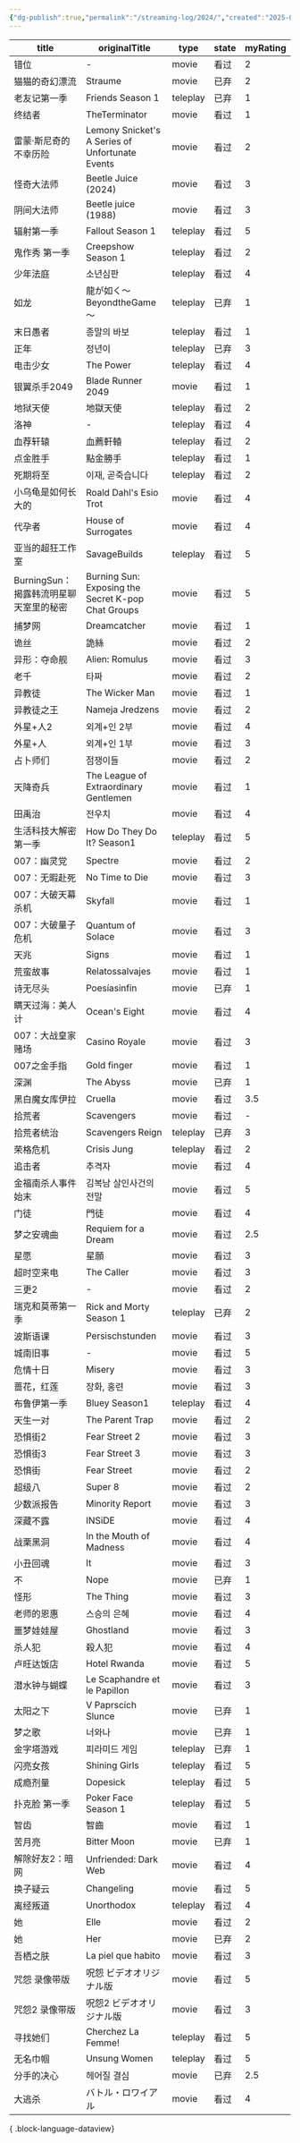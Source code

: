 ```yaml
---
{"dg-publish":true,"permalink":"/streaming-log/2024/","created":"2025-06-16T22:11:24.797+08:00"}
---
```


| title                    | originalTitle                                      | type     | state | myRating |
| ------------------------ | -------------------------------------------------- | -------- | ----- | -------- |
| 错位                       | \-                                                 | movie    | 看过    | 2        |
| 猫猫的奇幻漂流                  | Straume                                            | movie    | 已弃    | 2        |
| 老友记第一季                   | Friends Season 1                                   | teleplay | 已弃    | 1        |
| 终结者                      | TheTerminator                                      | movie    | 看过    | 1        |
| 雷蒙·斯尼奇的不幸历险              | Lemony Snicket's A Series of Unfortunate Events    | movie    | 看过    | 2        |
| 怪奇大法师                    | Beetle Juice (2024)                                | movie    | 看过    | 3        |
| 阴间大法师                    | Beetle juice (1988)                                | movie    | 看过    | 3        |
| 辐射第一季                    | Fallout Season 1                                   | teleplay | 看过    | 5        |
| 鬼作秀 第一季                  | Creepshow Season 1                                 | teleplay | 看过    | 2        |
| 少年法庭                     | 소년심판                                               | teleplay | 看过    | 4        |
| 如龙                       | 龍が如く～BeyondtheGame～                                | teleplay | 已弃    | 1        |
| 末日愚者                     | 종말의 바보                                             | teleplay | 看过    | 1        |
| 正年                       | 정년이                                                | teleplay | 已弃    | 3        |
| 电击少女                     | The Power                                          | teleplay | 看过    | 4        |
| 银翼杀手2049                 | Blade Runner 2049                                  | movie    | 看过    | 1        |
| 地狱天使                     | 地獄天使                                               | teleplay | 看过    | 2        |
| 洛神                       | \-                                                 | teleplay | 看过    | 4        |
| 血荐轩辕                     | 血薦軒轅                                               | teleplay | 看过    | 2        |
| 点金胜手                     | 點金勝手                                               | teleplay | 看过    | 1        |
| 死期将至                     | 이재, 곧죽습니다                                          | teleplay | 看过    | 2        |
| 小乌龟是如何长大的                | Roald Dahl's Esio Trot                             | movie    | 看过    | 4        |
| 代孕者                      | House of Surrogates                                | movie    | 看过    | 4        |
| 亚当的超狂工作室                 | SavageBuilds                                       | teleplay | 看过    | 5        |
| BurningSun：揭露韩流明星聊天室里的秘密 | Burning Sun: Exposing the Secret K-pop Chat Groups | movie    | 看过    | 5        |
| 捕梦网                      | Dreamcatcher                                       | movie    | 看过    | 1        |
| 诡丝                       | 詭絲                                                 | movie    | 看过    | 2        |
| 异形：夺命舰                   | Alien: Romulus                                     | movie    | 看过    | 3        |
| 老千                       | 타짜                                                 | movie    | 看过    | 2        |
| 异教徒                      | The Wicker Man                                     | movie    | 看过    | 1        |
| 异教徒之王                    | Nameja Jredzens                                    | movie    | 看过    | 2        |
| 外星+人2                    | 외계+인 2부                                            | movie    | 看过    | 4        |
| 外星+人                     | 외계+인 1부                                            | movie    | 看过    | 3        |
| 占卜师们                     | 점쟁이들                                               | movie    | 看过    | 2        |
| 天降奇兵                     | The League of Extraordinary Gentlemen              | movie    | 看过    | 1        |
| 田禹治                      | 전우치                                                | movie    | 看过    | 4        |
| 生活科技大解密 第一季              | How Do They Do It? Season1                         | teleplay | 看过    | 5        |
| 007：幽灵党                  | Spectre                                            | movie    | 看过    | 2        |
| 007：无暇赴死                 | No Time to Die                                     | movie    | 看过    | 3        |
| 007：大破天幕杀机               | Skyfall                                            | movie    | 看过    | 1        |
| 007：大破量子危机               | Quantum of Solace                                  | movie    | 看过    | 3        |
| 天兆                       | Signs                                              | movie    | 看过    | 1        |
| 荒蛮故事                     | Relatossalvajes                                    | movie    | 看过    | 1        |
| 诗无尽头                     | Poesíasinfin                                       | movie    | 已弃    | 1        |
| 瞒天过海：美人计                 | Ocean's Eight                                      | movie    | 看过    | 4        |
| 007：大战皇家赌场               | Casino Royale                                      | movie    | 看过    | 3        |
| 007之金手指                  | Gold finger                                        | movie    | 看过    | 1        |
| 深渊                       | The Abyss                                          | movie    | 已弃    | 1        |
| 黑白魔女库伊拉                  | Cruella                                            | movie    | 看过    | 3.5      |
| 拾荒者                      | Scavengers                                         | movie    | 看过    | \-       |
| 拾荒者统治                    | Scavengers Reign                                   | teleplay | 已弃    | 3        |
| 荣格危机                     | Crisis Jung                                        | teleplay | 看过    | 2        |
| 追击者                      | 추격자                                                | movie    | 看过    | 4        |
| 金福南杀人事件始末                | 김복남 살인사건의 전말                                       | movie    | 看过    | 5        |
| 门徒                       | 門徒                                                 | movie    | 看过    | 4        |
| 梦之安魂曲                    | Requiem for a Dream                                | movie    | 看过    | 2.5      |
| 星愿                       | 星願                                                 | movie    | 看过    | 3        |
| 超时空来电                    | The Caller                                         | movie    | 看过    | 3        |
| 三更2                      | \-                                                 | movie    | 看过    | 2        |
| 瑞克和莫蒂第一季                 | Rick and Morty Season 1                            | teleplay | 已弃    | 2        |
| 波斯语课                     | Persischstunden                                    | movie    | 看过    | 3        |
| 城南旧事                     | \-                                                 | movie    | 看过    | 5        |
| 危情十日                     | Misery                                             | movie    | 看过    | 3        |
| 蔷花，红莲                    | 장화, 홍련                                             | movie    | 看过    | 3        |
| 布鲁伊第一季                   | Bluey Season1                                      | teleplay | 看过    | 4        |
| 天生一对                     | The Parent Trap                                    | movie    | 看过    | 2        |
| 恐惧街2                     | Fear Street 2                                      | movie    | 看过    | 3        |
| 恐惧街3                     | Fear Street 3                                      | movie    | 看过    | 3        |
| 恐惧街                      | Fear Street                                        | movie    | 看过    | 2        |
| 超级八                      | Super 8                                            | movie    | 看过    | 2        |
| 少数派报告                    | Minority Report                                    | movie    | 看过    | 3        |
| 深藏不露                     | INSiDE                                             | movie    | 看过    | 4        |
| 战栗黑洞                     | In the Mouth of Madness                            | movie    | 看过    | 4        |
| 小丑回魂                     | It                                                 | movie    | 看过    | 3        |
| 不                        | Nope                                               | movie    | 已弃    | 1        |
| 怪形                       | The Thing                                          | movie    | 看过    | 3        |
| 老师的恩惠                    | 스승의 은혜                                             | movie    | 看过    | 4        |
| 噩梦娃娃屋                    | Ghostland                                          | movie    | 看过    | 3        |
| 杀人犯                      | 殺人犯                                                | movie    | 看过    | 4        |
| 卢旺达饭店                    | Hotel Rwanda                                       | movie    | 看过    | 5        |
| 潜水钟与蝴蝶                   | Le Scaphandre et le Papillon                       | movie    | 看过    | 3        |
| 太阳之下                     | V Paprscích Slunce                                 | movie    | 已弃    | 1        |
| 梦之歌                      | 너와나                                                | movie    | 已弃    | 1        |
| 金字塔游戏                    | 피라미드 게임                                            | teleplay | 已弃    | 1        |
| 闪亮女孩                     | Shining Girls                                      | teleplay | 看过    | 5        |
| 成瘾剂量                     | Dopesick                                           | teleplay | 看过    | 5        |
| 扑克脸 第一季                  | Poker Face Season 1                                | teleplay | 看过    | 5        |
| 智齿                       | 智齒                                                 | movie    | 看过    | 1        |
| 苦月亮                      | Bitter Moon                                        | movie    | 已弃    | 1        |
| 解除好友2：暗网                 | Unfriended: Dark Web                               | movie    | 看过    | 4        |
| 换子疑云                     | Changeling                                         | movie    | 看过    | 5        |
| 离经叛道                     | Unorthodox                                         | teleplay | 看过    | 4        |
| 她                        | Elle                                               | movie    | 看过    | 2        |
| 她                        | Her                                                | movie    | 已弃    | 2        |
| 吾栖之肤                     | La piel que habito                                 | movie    | 看过    | 3        |
| 咒怨 录像带版                  | 呪怨 ビデオオリジナル版                                       | movie    | 看过    | 5        |
| 咒怨2 录像带版                 | 呪怨2 ビデオオリジナル版                                      | movie    | 看过    | 3        |
| 寻找她们                     | Cherchez La Femme!                                 | teleplay | 看过    | 5        |
| 无名巾帼                     | Unsung Women                                       | teleplay | 看过    | 5        |
| 分手的决心                    | 헤어질 결심                                             | movie    | 已弃    | 2.5      |
| 大逃杀                      | バトル・ロワイアル                                          | movie    | 看过    | 4        |

{ .block-language-dataview}